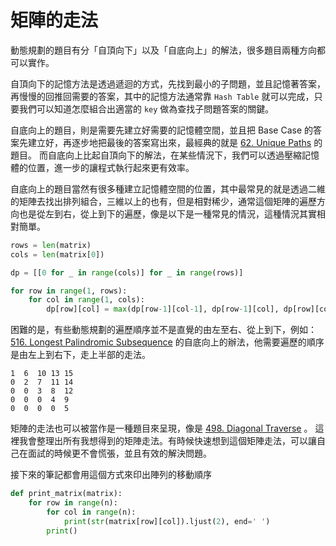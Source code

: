 # 矩陣的走法

動態規劃的題目有分「自頂向下」以及「自底向上」的解法，很多題目兩種方向都可以實作。

自頂向下的記憶方法是透過遞迴的方式，先找到最小的子問題，並且記憶著答案，再慢慢的回推回需要的答案，其中的記憶方法通常靠 `Hash Table` 就可以完成，只要我們可以知道怎麼組合出適當的 `key` 做為查找子問題答案的關鍵。

自底向上的題目，則是需要先建立好需要的記憶體空間，並且把 Base Case 的答案先建立好，再逐步地把最後的答案寫出來，最經典的就是 [62. Unique Paths](../../problems/dynamic-programming/unique-paths.md#zi-di-xiang-shang) 的題目。 而自底向上比起自頂向下的解法，在某些情況下，我們可以透過壓縮記憶體的位置，進一步的讓程式執行起來更有效率。

自底向上的題目當然有很多種建立記憶體空間的位置，其中最常見的就是透過二維的矩陣去找出排列組合，三維以上的也有，但是相對稀少，通常這個矩陣的遍歷方向也是從左到右，從上到下的遍歷，像是以下是一種常見的情況，這種情況其實相對簡單。

```python
rows = len(matrix)
cols = len(matrix[0])

dp = [[0 for _ in range(cols)] for _ in range(rows)]

for row in range(1, rows):
    for col in range(1, cols):
        dp[row][col] = max(dp[row-1][col-1], dp[row-1][col], dp[row][col-1])
```

困難的是，有些動態規劃的遍歷順序並不是直覺的由左至右、從上到下，例如： [516. Longest Palindromic Subsequence](../../classic-problems/palindrome/longest-palindromic-subsequence.md) 的自底向上的辦法，他需要遍歷的順序是由左上到右下，走上半部的走法。

```text
1  6  10 13 15 
0  2  7  11 14 
0  0  3  8  12 
0  0  0  4  9  
0  0  0  0  5  
```

矩陣的走法也可以被當作是一種題目來呈現，像是 [498. Diagonal Traverse](../../problems/array/diagonal-traverse.md) 。 這裡我會整理出所有我想得到的矩陣走法。有時候快速想到這個矩陣走法，可以讓自己在面試的時候更不會慌張，並且有效的解決問題。

接下來的筆記都會用這個方式來印出陣列的移動順序

```python
def print_matrix(matrix):
    for row in range(n):
        for col in range(n):
            print(str(matrix[row][col]).ljust(2), end=' ')
        print()
```



